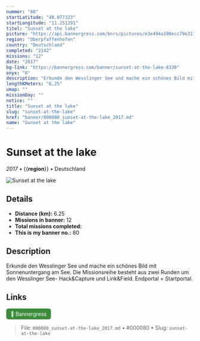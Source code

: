 ```yaml
---
nummer: "80"
startLatitude: "48.077323"
startLongitude: "11.251291"
titel: "Sunset at the lake"
picture: "https://api.bannergress.com/bnrs/pictures/e3e494a190ecc79e317bf49128248159"
region: "Oberpfaffenhofen"
country: "Deutschland"
completed: "2142"
missions: "12"
date: "2017"
bg-link: "https://bannergress.com/banner/sunset-at-the-lake-8330"
onyx: "0"
description: "Erkunde den Wesslinger See und mache ein schönes Bild mit Sonnenuntergang am See. Die Missionsreihe besteht aus zwei Runden um den Wesslinger See- Hack&Capture und Link&Field. Endportal = Startportal."
lengthKMeters: "6,25"
umap: ""
missionDay: ""
notice: ""
title: "Sunset at the lake"
slug: "sunset-at-the-lake"
href: "banner/000080_sunset-at-the-lake_2017.md"
name: "Sunset at the lake"
---
```

# Sunset at the lake

*2017* • {{__region__}} • Deutschland

![Sunset at the lake](https://api.bannergress.com/bnrs/pictures/e3e494a190ecc79e317bf49128248159)



## Details
- **Distance (km):** 6.25
- **Missions in banner:** 12
- **Total missions completed:** 
- **This is my banner no.:** 80



## Description
Erkunde den Wesslinger See und mache ein schönes Bild mit Sonnenuntergang am See. Die Missionsreihe besteht aus zwei Runden um den Wesslinger See- Hack&Capture und Link&Field. Endportal = Startportal.



## Links
<a href="https://bannergress.com/banner/sunset-at-the-lake-8330" target="_blank" style="display:inline-block;margin-right:8px;padding:6px 12px;background:#3c8b3c;color:#fff;text-decoration:none;border-radius:6px;">🔗 Bannergress</a>



> File: `000080_sunset-at-the-lake_2017.md` • #000080 • Slug: `sunset-at-the-lake`
